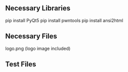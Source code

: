 ## Necessary Libraries
pip install PyQt5
pip install pwntools
pip install ansi2html

## Necessary Files
logo.png (logo image included)

## Test Files
